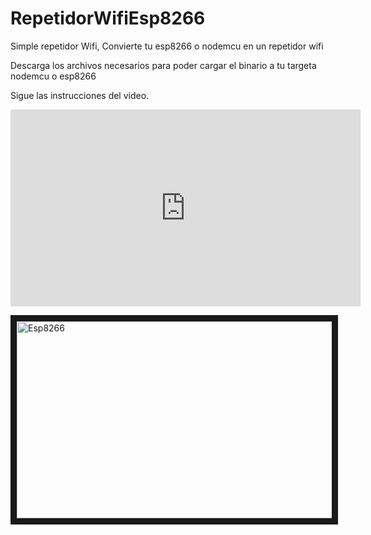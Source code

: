 # RepetidorWifiEsp8266
Simple repetidor Wifi, Convierte tu esp8266 o nodemcu en un repetidor wifi 

Descarga los archivos necesarios para poder  cargar el binario a tu targeta nodemcu o esp8266

Sigue las instrucciones del video.


<iframe width="560" height="315" src="https://www.youtube.com/embed/lqOvyCbx0uo" frameborder="0" allow="accelerometer; autoplay; encrypted-media; gyroscope; picture-in-picture" allowfullscreen></iframe>


<a href="http://www.youtube.com/watch?feature=player_embedded&v=lqOvyCbx0uo
" target="_blank"><img src="http://img.youtube.com/vi/lqOvyCbx0uo/0.jpg" 
alt="Esp8266" width="560" height="315" border="10" /></a>
